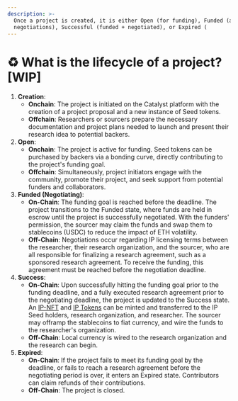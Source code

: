 ```yaml
---
description: >-
  Once a project is created, it is either Open (for funding), Funded (and in
  negotiations), Successful (funded + negotiated), or Expired (
---
```


# ♻️ What is the lifecycle of a project? \[WIP]

1. **Creation**:
   * **Onchain**: The project is initiated on the Catalyst platform with the creation of a project proposal and a new instance of Seed tokens.
   * **Offchain**: Researchers or sourcers prepare the necessary documentation and project plans needed to launch and present their research idea to potential backers.
2. **Open**:
   * **Onchain**:  The project is active for funding. Seed tokens can be purchased by backers via a bonding curve, directly contributing to the project's funding goal.
   * **Offchain**: Simultaneously, project initiators engage with the community, promote their project, and seek support from potential funders and collaborators.
3. **Funded (Negotiating)**:
   * **On-Chain**: The funding goal is reached before the deadline. The project transitions to the Funded state, where funds are held in escrow until the project is successfully negotiated. With the funders' permission, the sourcer may claim the funds and swap them to stablecoins (USDC) to reduce the impact of ETH volatility.
   * **Off-Chain**: Negotiations occur regarding IP licensing terms between the researcher, their research organization, and the sourcer, who are all responsible for finalizing a research agreement, such as a sponsored research agreement. To receive the funding, this agreement must be reached before the negotiation deadline.
4. **Success**:
   * **On-Chain**: Upon successfully hitting the funding goal prior to the funding deadline, and a fully executed research agreement prior to the negotiating deadline, the project is updated to the Success state. An [IP-NFT](https://docs.molecule.to/documentation/ip-nfts/intro-to-ip-nft) and [IP Tokens](https://docs.molecule.to/documentation/ip-tokens/what-are-ipts) can be minted and transferred to the IP Seed holders, research organization, and researcher. The sourcer may offramp the stablecoins to fiat currency, and wire the funds to the researcher's organization.
   * **Off-Chain**: Local currency is wired to the research organization and the research can begin.
5. **Expired**:
   * **On-Chain**: If the project fails to meet its funding goal by the deadline, or fails to reach a research agreement before the negotiating period is over, it enters an Expired state. Contributors can claim refunds of their contributions.
   * **Off-Chain**: The project is closed.
